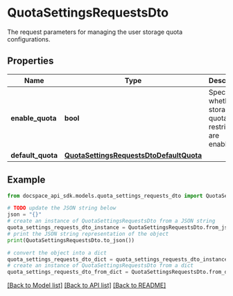# QuotaSettingsRequestsDto
The request parameters for managing the user storage quota configurations.

## Properties

Name | Type | Description | Notes
------------ | ------------- | ------------- | -------------
**enable_quota** | **bool** | Specifies whether the storage quota restrictions are enabled. | [optional] 
**default_quota** | [**QuotaSettingsRequestsDtoDefaultQuota**](QuotaSettingsRequestsDtoDefaultQuota.md) |  | 

## Example

```python
from docspace_api_sdk.models.quota_settings_requests_dto import QuotaSettingsRequestsDto

# TODO update the JSON string below
json = "{}"
# create an instance of QuotaSettingsRequestsDto from a JSON string
quota_settings_requests_dto_instance = QuotaSettingsRequestsDto.from_json(json)
# print the JSON string representation of the object
print(QuotaSettingsRequestsDto.to_json())

# convert the object into a dict
quota_settings_requests_dto_dict = quota_settings_requests_dto_instance.to_dict()
# create an instance of QuotaSettingsRequestsDto from a dict
quota_settings_requests_dto_from_dict = QuotaSettingsRequestsDto.from_dict(quota_settings_requests_dto_dict)
```
[[Back to Model list]](../README.md#documentation-for-models) [[Back to API list]](../README.md#documentation-for-api-endpoints) [[Back to README]](../README.md)



